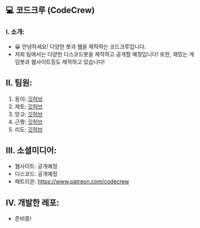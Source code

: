 ## 💻 코드크루 (CodeCrew)
### I. 소개:
- 😀 안녕하세요! 다양한 봇과 웹을 제작하는 코드크루입니다.
- 저희 팀에서는 다양한 디스코드봇을 제작하고 공개할 예정입니다! 또한, 재밌는 게임봇과 웹사이트등도 제작하고 있습니다!

## II. 팀원:
1. 동이: [깃허브](https://github.com/changdong05)
2. 제토: [깃허브](https://github.com/zetto21)
3. 망고: [깃허브](https://github.com/hmogae)
4. 근짱: [깃허브](https://github.com/keunheekwon)
5. 리도: [깃허브](https://github.com/ensurri)

## III. 소셜미디어:
- 웹사이트: 공개예정
- 디스코드: 공개예정
- 패트리온: https://www.patreon.com/codecrew

## IV. 개발한 레포:
- 준비중!
